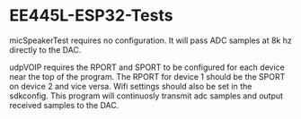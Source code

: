 # EE445L-ESP32-Tests

micSpeakerTest requires no configuration. It will pass ADC samples at 8k hz directly to the DAC. 

udpVOIP requires the RPORT and SPORT to be configured for each device near the top of the program. The RPORT for device 1 should be the SPORT on device 2 and vice versa. Wifi settings should also be set in the sdkconfig. This program will continuosly transmit adc samples and output received samples to the DAC.

